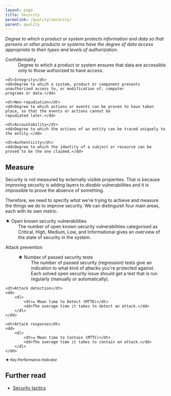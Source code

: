 ```yaml
---
layout: page
title: Security
permalink: /quality/security/
parent: quality
---
```


_Degree to which a product or system protects information and data so that persons or other products or systems have
the degree of data access appropriate to their types and levels of authorization._

<dl>
    <dt>Confidentiality</dt>
    <dd>Degree to which a product or system ensures that data are accessible only to those authorized to have access.</dd>
    
    <dt>Integrity</dt>
    <dd>Degree to which a system, product or component prevents unauthorized access to, or modification of, computer
    programs or data.</dd>
    
    <dt>Non-repudiation</dt>
    <dd>Degree to which actions or events can be proven to have taken place, so that the events or actions cannot be
    repudiated later.</dd>
    
    <dt>Accountability</dt>
    <dd>Degree to which the actions of an entity can be traced uniquely to the entity.</dd>
    
    <dt>Authenticity</dt>
    <dd>Degree to which the identity of a subject or resource can be proved to be the one claimed.</dd>
</dl>

## Measure

Security is not measured by externally visible properties. That is because improving security is adding layers to
_disable_ vulnerabilities and it is impossible to prove the absence of something.

Therefore, we need to specify _what_ we're trying to achieve and measure the things we do to improve security. We can
distinguish four main areas, each with its own metric.

<dl>
    <dt>★ Open known security vulnerabilities</dt>
    <dd>
        The number of open known security vulnerabilities categorised as Critical, High, Medium, Low, and Informational gives an overview
        of the state of security in the system.
    </dd>
</dl>

<dl>
    <dt>Attack prevention</dt>
    <dd>
        <dl>
            <dt>★ Number of passed security tests</dt>
            <dd>
                The number of passed security (regression) tests give an indication to what kind of attacks you're protected against.
                Each solved open security issue should get a test that is run regularly (manually or automatically).
            </dd>
        </dl>
    </dd>

    <dt>Attack detection</dt>
    <dd>
        <dl>
            <dt>★ Mean time to Detect (MTTD)</dt>
            <dd>The average time it takes to detect an attack.</dd>
        </dl>
    </dd>

    <dt>Attack response</dt>
    <dd>
        <dl>
            <dt>★ Mean time to Contain (MTTC)</dt>
            <dd>The average time it takes to contain an attack.</dd>
        </dl>
    </dd>
</dl>

<small>★ Key Performance Indicator</small>

## Further read

<ul>
    <li>
        <a href="{{ '/tactics/security/' | relative_url }}">Security tactics</a>
    </li>
</ul>
